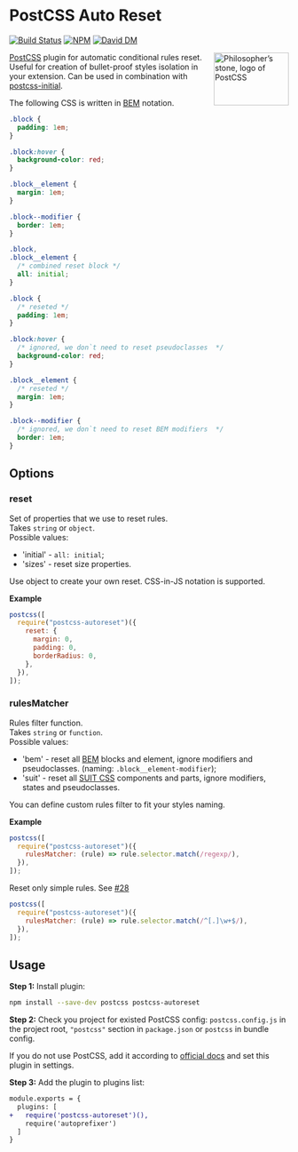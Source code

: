 # PostCSS Auto Reset

[![Build Status][ci-img]][ci] [![NPM][npm-img]][npm] [![David DM][david-img]][david]

<img align="right" width="135" height="95"
     title="Philosopher’s stone, logo of PostCSS"
     src="http://postcss.github.io/postcss/logo-leftp.png">

[PostCSS] plugin for automatic conditional rules reset. Useful for creation of
bullet-proof styles isolation in your extension. Can be used in combination with
[postcss-initial][initial].

[postcss]: https://github.com/postcss/postcss
[ci-img]: https://travis-ci.org/maximkoretskiy/postcss-autoreset.svg
[ci]: https://travis-ci.org/maximkoretskiy/postcss-autoreset
[npm-img]: https://badge.fury.io/js/postcss-autoreset.svg
[npm]: https://www.npmjs.com/package/postcss-autoreset
[david-img]: https://david-dm.org/maximkoretskiy/postcss-autoreset.svg
[david]: https://david-dm.org/maximkoretskiy/postcss-autoreset
[initial]: https://github.com/maximkoretskiy/postcss-initial

The following CSS is written in [BEM](https://en.bem.info/) notation.

```css
.block {
  padding: 1em;
}

.block:hover {
  background-color: red;
}

.block__element {
  margin: 1em;
}

.block--modifier {
  border: 1em;
}
```

```css
.block,
.block__element {
  /* combined reset block */
  all: initial;
}

.block {
  /* reseted */
  padding: 1em;
}

.block:hover {
  /* ignored, we don`t need to reset pseudoclasses  */
  background-color: red;
}

.block__element {
  /* reseted */
  margin: 1em;
}

.block--modifier {
  /* ignored, we don`t need to reset BEM modifiers  */
  border: 1em;
}
```

## Options

### reset

Set of properties that we use to reset rules.  
Takes `string` or `object`.  
Possible values:

- 'initial' - `all: initial`;
- 'sizes' - reset size properties.

Use object to create your own reset. CSS-in-JS notation is supported.

**Example**

```js
postcss([
  require("postcss-autoreset")({
    reset: {
      margin: 0,
      padding: 0,
      borderRadius: 0,
    },
  }),
]);
```

### rulesMatcher

Rules filter function.  
Takes `string` or `function`.  
Possible values:

- 'bem' - reset all [BEM](https://en.bem.info/) blocks and element, ignore modifiers and pseudoclasses. (naming: `.block__element-modifier`);
- 'suit' - reset all [SUIT CSS](https://suitcss.github.io/) components and parts, ignore modifiers, states and pseudoclasses.

You can define custom rules filter to fit your styles naming.

**Example**

```js
postcss([
  require("postcss-autoreset")({
    rulesMatcher: (rule) => rule.selector.match(/regexp/),
  }),
]);
```

Reset only simple rules. See [#28](https://github.com/maximkoretskiy/postcss-autoreset/issues/28)

```js
postcss([
  require("postcss-autoreset")({
    rulesMatcher: (rule) => rule.selector.match(/^[.]\w+$/),
  }),
]);
```

## Usage

**Step 1:** Install plugin:

```sh
npm install --save-dev postcss postcss-autoreset
```

**Step 2:** Check you project for existed PostCSS config: `postcss.config.js`
in the project root, `"postcss"` section in `package.json`
or `postcss` in bundle config.

If you do not use PostCSS, add it according to [official docs]
and set this plugin in settings.

**Step 3:** Add the plugin to plugins list:

```diff
module.exports = {
  plugins: [
+   require('postcss-autoreset')(),
    require('autoprefixer')
  ]
}
```

[official docs]: https://github.com/postcss/postcss#usage
